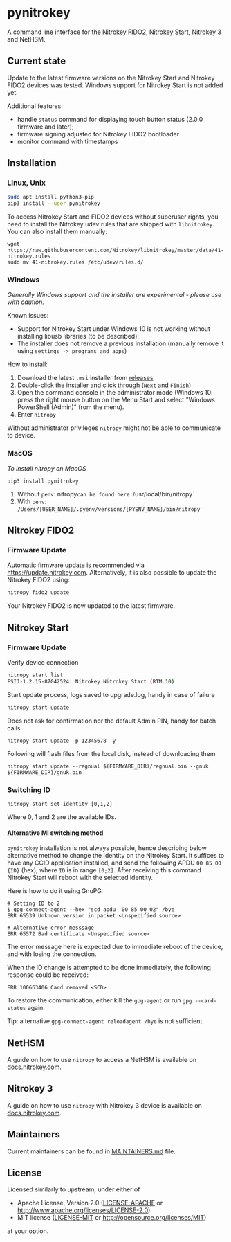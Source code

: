# pynitrokey

A command line interface for the Nitrokey FIDO2, Nitrokey Start, Nitrokey 3 and NetHSM.

## Current state
Update to the latest firmware versions on the Nitrokey Start and Nitrokey FIDO2 devices was tested. Windows support for Nitrokey Start is not added yet.

Additional features:
- handle `status` command for displaying touch button status (2.0.0 firmware and later);
- firmware signing adjusted for Nitrokey FIDO2 bootloader
- monitor command with timestamps

## Installation

### Linux, Unix

```bash
sudo apt install python3-pip
pip3 install --user pynitrokey
```

To access Nitrokey Start and FIDO2 devices without superuser rights, you need to install the Nitrokey udev rules that are shipped with `libnitrokey`.  You can also install them manually:

```
wget https://raw.githubusercontent.com/Nitrokey/libnitrokey/master/data/41-nitrokey.rules
sudo mv 41-nitrokey.rules /etc/udev/rules.d/
```

### Windows
*Generally Windows support and the installer are experimental - please use with caution.*

Known issues:
* Support for Nitrokey Start under Windows 10 is not working without installing libusb libraries (to be described).
* The installer does not remove a previous installation (manually remove it using `settings -> programs and apps`)

How to install:
1. Download the latest `.msi` installer from [releases](https://github.com/Nitrokey/pynitrokey/releases/)
1. Double-click the installer and click through (`Next` and `Finish`)
1. Open the command console in the administrator mode (Windows 10: press the right mouse button on the Menu Start and select "Windows PowerShell (Admin)" from the menu).
1. Enter `nitropy`

Without administrator privileges `nitropy` might not be able to communicate to device.

### MacOS

*To install nitropy on MacOS*
```
pip3 install pynitrokey
```

1. Without `penv`: nitropy` can be found here: `/usr/local/bin/nitropy`
2. With `penv`: `/Users/[USER_NAME]/.pyenv/versions/[PYENV_NAME]/bin/nitropy`


## Nitrokey FIDO2
### Firmware Update
Automatic firmware update is recommended via https://update.nitrokey.com. Alternatively, it is also possible to update the Nitrokey FIDO2 using:
```bash
nitropy fido2 update
```

Your Nitrokey FIDO2 is now updated to the latest firmware.

## Nitrokey Start
### Firmware Update

Verify device connection

```bash
nitropy start list
FSIJ-1.2.15-87042524: Nitrokey Nitrokey Start (RTM.10)
```
Start update process, logs saved to upgrade.log, handy in case of failure

```bash
nitropy start update
```

Does not ask for confirmation nor the default Admin PIN, handy for batch calls
```
nitropy start update -p 12345678 -y
```

Following will flash files from the local disk, instead of downloading them
```
nitropy start update --regnual $(FIRMWARE_DIR)/regnual.bin --gnuk ${FIRMWARE_DIR}/gnuk.bin
```

### Switching ID

```
nitropy start set-identity [0,1,2]
```

Where 0, 1 and 2 are the available IDs.

#### Alternative MI switching method

`pynitrokey` installation is not always possible, hence describing below alternative method to change the Identity on the Nitrokey Start. It suffices to have any CCID application installed, and send the following APDU `00 85 00 {ID}` (hex), where `ID` is in range `[0;2]`. After receiving this command Nitrokey Start will reboot with the selected identity.

Here is how to do it using GnuPG:
```text
# Setting ID to 2
$ gpg-connect-agent --hex "scd apdu  00 85 00 02" /bye
ERR 65539 Unknown version in packet <Unspecified source>

# Alternative error messsage
ERR 65572 Bad certificate <Unspecified source>
```

The error message here is expected due to immediate reboot of the device, and with losing the connection.

When the ID change is attempted to be done immediately, the following response could be received:
```
ERR 100663406 Card removed <SCD>
```
To restore the communication, either kill the `gpg-agent` or run `gpg --card-status` again.

Tip: alternative `gpg-connect-agent reloadagent /bye` is not sufficient.

## NetHSM

A guide on how to use `nitropy` to access a NetHSM is available on
[docs.nitrokey.com](https://docs.nitrokey.com/nethsm/cli.html).

## Nitrokey 3

A guide on how to use `nitropy` with Nitrokey 3 device is available on [docs.nitrokey.com](https://docs.nitrokey.com/nitrokey3/linux/nitropy.html).

## Maintainers

Current maintainers can be found in [MAINTAINERS.md](MAINTAINERS.md) file.

## License

Licensed similarly to upstream, under either of

- Apache License, Version 2.0 ([LICENSE-APACHE](LICENSE-APACHE) or
  http://www.apache.org/licenses/LICENSE-2.0)
- MIT license ([LICENSE-MIT](LICENSE-MIT) or http://opensource.org/licenses/MIT)

at your option.

